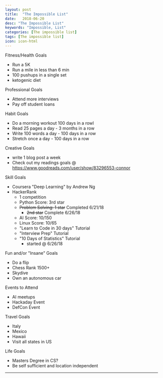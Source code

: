 ```yaml
---
layout: post
title:  "The Impossible List"
date:   2018-06-20
desc: "The Impossible List"
keywords: "Impossible, List"
categories: [The impossible list]
tags: [The impossible list]
icon: icon-html
---
```



Fitness/Health Goals
- Run a 5K
- Run a mile in less than 6 min
- 100 pushups in a single set
- ketogenic diet

Professional Goals
- Attend more interviews
- Pay off student loans

Habit Goals
- Do a morning workout 100 days in a rowl
- Read 25 pages a day - 3 months in a row
- Write 100 words a day - 100 days in a row
- Stretch once a day - 100 days in a row

Creative Goals
- write 1 blog post a week
- Check out my readings goals @ https://www.goodreads.com/user/show/83296553-connor

Skill Goals
- Coursera "Deep Learning" by Andrew Ng
- HackerRank
  - 1 competition
  - Python Score: 3rd star
  - ~~Problem Solving: 1 star~~ Completed 6/21/18
    - ~~2nd star~~ Complete 6/26/18
  - AI Score: 10/150
  - Linux Score: 10/65
  - "Learn to Code in 30 days" Tutorial
  - "Interview Prep" Tutorial
  - "10 Days of Statistics" Tutorial
    - started @ 6/26/18


Fun and/or "Insane" Goals
- Do a flip
- Chess Rank 1500+
- Skydive
- Own an autonomous car

Events to Attend
- AI meetups
- Hackaday Event
- DefCon Event

Travel Goals
- Italy
- Mexico
- Hawaii
- Visit all states in US


Life Goals
- Masters Degree in CS?
- Be self sufficient and location independent

---
